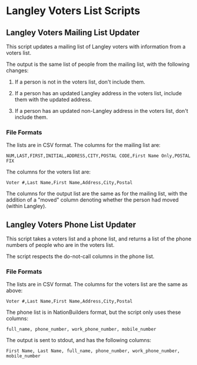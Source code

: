 # Langley Voters List Scripts

## Langley Voters Mailing List Updater

This script updates a mailing list of Langley voters with information from a voters list.

The output is the same list of people from the mailing list, with the following changes:

1. If a person is not in the voters list, don't include them.

2. If a person has an updated Langley address in the voters list, include them with the updated address.

3. If a person has an updated non-Langley address in the voters list, don't include them.

### File Formats

The lists are in CSV format. The columns for the mailing list are:

    NUM,LAST,FIRST,INITIAL,ADDRESS,CITY,POSTAL CODE,First Name Only,POSTAL FIX

The columns for the voters list are:

    Voter #,Last Name,First Name,Address,City,Postal

The columns for the output list are the same as for the mailing list, with the addition of a "moved" column denoting whether the person had moved (within Langley).

## Langley Voters Phone List Updater

This script takes a voters list and a phone list, and returns a list of the phone numbers of people who are in the voters list.

The script respects the do-not-call columns in the phone list.

### File Formats

The lists are in CSV format. The columns for the voters list are the same as above:

    Voter #,Last Name,First Name,Address,City,Postal

The phone list is in NationBuilders format, but the script only uses these columns:

    full_name, phone_number, work_phone_number, mobile_number

The output is sent to stdout, and has the following columns:

    First Name, Last Name, full_name, phone_number, work_phone_number, mobile_number
